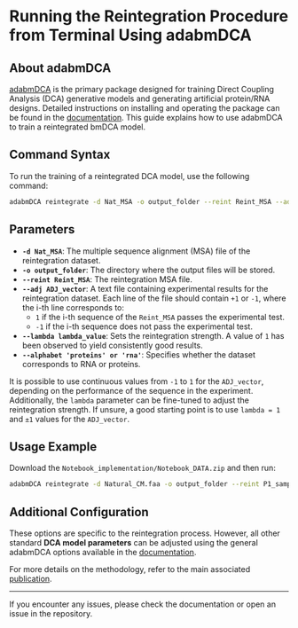 # Running the Reintegration Procedure from Terminal Using adabmDCA

## About adabmDCA
[adabmDCA](https://www.biorxiv.org/content/10.1101/2025.01.31.635874v1) is the primary package designed for training Direct Coupling Analysis (DCA) generative models and generating artificial protein/RNA designs. 
Detailed instructions on installing and operating the package can be found in the [documentation](https://spqb.github.io/adabmDCApy/). This guide explains how to use adabmDCA to train a reintegrated bmDCA model.

## Command Syntax
To run the training of a reintegrated DCA model, use the following command:

```bash
adabmDCA reintegrate -d Nat_MSA -o output_folder --reint Reint_MSA --adj ADJ_vector --lambda lambda_value --alphabet 'proteins'
```

## Parameters
- **`-d Nat_MSA`**: The multiple sequence alignment (MSA) file of the reintegration dataset.
- **`-o output_folder`**: The directory where the output files will be stored.
- **`--reint Reint_MSA`**: The reintegration MSA file.
- **`--adj ADJ_vector`**: A text file containing experimental results for the reintegration dataset. Each line of the file should contain `+1` or `-1`, where the i-th line corresponds to:
  - `1` if the i-th sequence of the `Reint_MSA` passes the experimental test.
  - `-1` if the i-th sequence does not pass the experimental test.
- **`--lambda lambda_value`**: Sets the reintegration strength. A value of `1` has been observed to yield consistently good results.
- **`--alphabet 'proteins' or 'rna'`**: Specifies whether the dataset corresponds to RNA or proteins.

It is possible to use continuous values from `-1` to `1` for the `ADJ_vector`, depending on the performance of the sequence in the experiment. Additionally, the `lambda` parameter can be fine-tuned to adjust the reintegration strength. If unsure, a good starting point is to use `lambda = 1` and `±1` values for the `ADJ_vector`.


## Usage Example
Download the `Notebook_implementation/Notebook_DATA.zip` and then run:

```bash
adabmDCA reintegrate -d Natural_CM.faa -o output_folder --reint P1_sample_CM.faa --adj P1_sample_exp.txt --lambda 1.0 --alphabet 'proteins'
```

## Additional Configuration
These options are specific to the reintegration process. However, all other standard **DCA model parameters** can be adjusted using the general adabmDCA options available in the [documentation](https://spqb.github.io/adabmDCApy/).

For more details on the methodology, refer to the main associated [publication](#).

---
If you encounter any issues, please check the documentation or open an issue in the repository.

